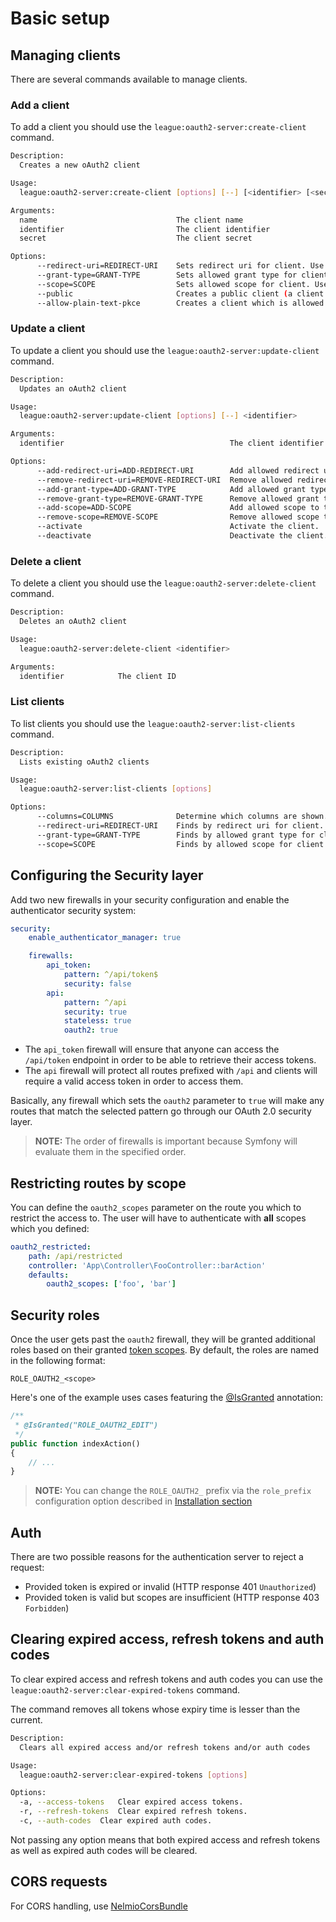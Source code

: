# Basic setup

## Managing clients

There are several commands available to manage clients.

### Add a client

To add a client you should use the `league:oauth2-server:create-client` command.

```sh
Description:
  Creates a new oAuth2 client

Usage:
  league:oauth2-server:create-client [options] [--] [<identifier> [<secret>]]

Arguments:
  name                               The client name
  identifier                         The client identifier
  secret                             The client secret

Options:
      --redirect-uri=REDIRECT-URI    Sets redirect uri for client. Use this option multiple times to set multiple redirect URIs. (multiple values allowed)
      --grant-type=GRANT-TYPE        Sets allowed grant type for client. Use this option multiple times to set multiple grant types. (multiple values allowed)
      --scope=SCOPE                  Sets allowed scope for client. Use this option multiple times to set multiple scopes. (multiple values allowed)
      --public                       Creates a public client (a client which does not have a secret)
      --allow-plain-text-pkce        Creates a client which is allowed to create an authorization code grant PKCE request with the "plain" code challenge method
```


### Update a client

To update a client you should use the `league:oauth2-server:update-client` command.

```sh
Description:
  Updates an oAuth2 client

Usage:
  league:oauth2-server:update-client [options] [--] <identifier>

Arguments:
  identifier                                     The client identifier

Options:
      --add-redirect-uri=ADD-REDIRECT-URI        Add allowed redirect uri to the client. (multiple values allowed)
      --remove-redirect-uri=REMOVE-REDIRECT-URI  Remove allowed redirect uri to the client. (multiple values allowed)
      --add-grant-type=ADD-GRANT-TYPE            Add allowed grant type to the client. (multiple values allowed)
      --remove-grant-type=REMOVE-GRANT-TYPE      Remove allowed grant type to the client. (multiple values allowed)
      --add-scope=ADD-SCOPE                      Add allowed scope to the client. (multiple values allowed)
      --remove-scope=REMOVE-SCOPE                Remove allowed scope to the client. (multiple values allowed)
      --activate                                 Activate the client.
      --deactivate                               Deactivate the client.
```

### Delete a client
To delete a client you should use the `league:oauth2-server:delete-client` command.

```sh
Description:
  Deletes an oAuth2 client

Usage:
  league:oauth2-server:delete-client <identifier>

Arguments:
  identifier            The client ID
```

### List clients
To list clients you should use the `league:oauth2-server:list-clients` command.

```sh
Description:
  Lists existing oAuth2 clients

Usage:
  league:oauth2-server:list-clients [options]

Options:
      --columns=COLUMNS              Determine which columns are shown. Comma separated list. [default: "identifier, secret, scope, redirect uri, grant type"]
      --redirect-uri=REDIRECT-URI    Finds by redirect uri for client. Use this option multiple times to filter by multiple redirect URIs. (multiple values allowed)
      --grant-type=GRANT-TYPE        Finds by allowed grant type for client. Use this option multiple times to filter by multiple grant types. (multiple values allowed)
      --scope=SCOPE                  Finds by allowed scope for client. Use this option multiple times to find by multiple scopes. (multiple values allowed)__
```

## Configuring the Security layer

Add two new firewalls in your security configuration and enable the authenticator security system:

```yaml
security:
    enable_authenticator_manager: true

    firewalls:
        api_token:
            pattern: ^/api/token$
            security: false
        api:
            pattern: ^/api
            security: true
            stateless: true
            oauth2: true
```

* The `api_token` firewall will ensure that anyone can access the `/api/token` endpoint in order to be able to retrieve their access tokens.
* The `api` firewall will protect all routes prefixed with `/api` and clients will require a valid access token in order to access them.

Basically, any firewall which sets the `oauth2` parameter to `true` will make any routes that match the selected pattern go through our OAuth 2.0 security layer.

> **NOTE:** The order of firewalls is important because Symfony will evaluate them in the specified order.

## Restricting routes by scope

You can define the `oauth2_scopes` parameter on the route you which to restrict the access to. The user will have to authenticate with **all** scopes which you defined:

```yaml
oauth2_restricted:
    path: /api/restricted
    controller: 'App\Controller\FooController::barAction'
    defaults:
        oauth2_scopes: ['foo', 'bar']
```

## Security roles

Once the user gets past the `oauth2` firewall, they will be granted additional roles based on their granted [token scopes](controlling-token-scopes.md).
By default, the roles are named in the following format:

```
ROLE_OAUTH2_<scope>
```

Here's one of the example uses cases featuring the [@IsGranted](https://symfony.com/doc/current/bundles/SensioFrameworkExtraBundle/annotations/security.html#isgranted) annotation:

```php
/**
 * @IsGranted("ROLE_OAUTH2_EDIT")
 */
public function indexAction()
{
    // ...
}
```

> **NOTE:** You can change the `ROLE_OAUTH2_` prefix via the `role_prefix` configuration option described in [Installation section](../README.md#installation)

## Auth

There are two possible reasons for the authentication server to reject a request:
- Provided token is expired or invalid (HTTP response 401 `Unauthorized`)
- Provided token is valid but scopes are insufficient (HTTP response 403 `Forbidden`)

## Clearing expired access, refresh tokens and auth codes

To clear expired access and refresh tokens and auth codes you can use the `league:oauth2-server:clear-expired-tokens` command.

The command removes all tokens whose expiry time is lesser than the current.

```sh
Description:
  Clears all expired access and/or refresh tokens and/or auth codes

Usage:
  league:oauth2-server:clear-expired-tokens [options]

Options:
  -a, --access-tokens   Clear expired access tokens.
  -r, --refresh-tokens  Clear expired refresh tokens.
  -c, --auth-codes  Clear expired auth codes.
```

Not passing any option means that both expired access and refresh tokens as well as expired auth codes
will be cleared.

## CORS requests

For CORS handling, use [NelmioCorsBundle](https://github.com/nelmio/NelmioCorsBundle)

